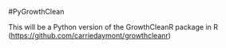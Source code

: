 #PyGrowthClean

This will be a Python version of the GrowthCleanR package in R (https://github.com/carriedaymont/growthcleanr)

